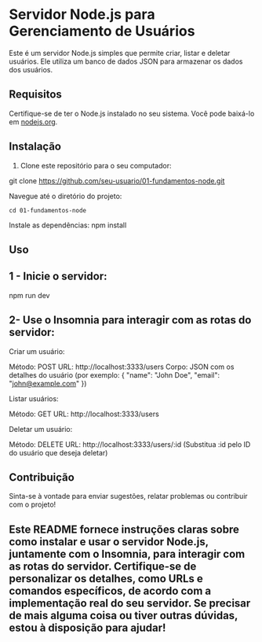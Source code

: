 # Servidor Node.js para Gerenciamento de Usuários

Este é um servidor Node.js simples que permite criar, listar e deletar usuários. Ele utiliza um banco de dados JSON para armazenar os dados dos usuários.

## Requisitos

Certifique-se de ter o Node.js instalado no seu sistema. Você pode baixá-lo em [nodejs.org](https://nodejs.org/).

## Instalação

1. Clone este repositório para o seu computador:

git clone https://github.com/seu-usuario/01-fundamentos-node.git

Navegue até o diretório do projeto:

    cd 01-fundamentos-node

Instale as dependências:
npm install

## Uso

## 1 - Inicie o servidor:

npm run dev

## 2- Use o Insomnia para interagir com as rotas do servidor:

Criar um usuário:

Método: POST
URL: http://localhost:3333/users
Corpo: JSON com os detalhes do usuário (por exemplo: { "name": "John Doe", "email": "john@example.com" })

Listar usuários:

Método: GET
URL: http://localhost:3333/users

Deletar um usuário:

Método: DELETE
URL: http://localhost:3333/users/:id (Substitua :id pelo ID do usuário que deseja deletar)

## Contribuição

Sinta-se à vontade para enviar sugestões, relatar problemas ou contribuir com o projeto!

## Este README fornece instruções claras sobre como instalar e usar o servidor Node.js, juntamente com o Insomnia, para interagir com as rotas do servidor. Certifique-se de personalizar os detalhes, como URLs e comandos específicos, de acordo com a implementação real do seu servidor. Se precisar de mais alguma coisa ou tiver outras dúvidas, estou à disposição para ajudar!

